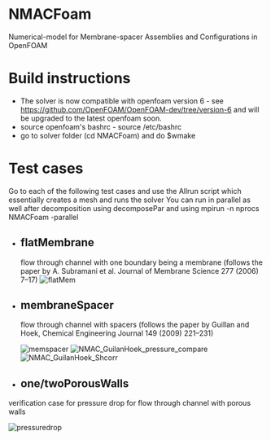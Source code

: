 # NMACFoam
Numerical-model for Membrane-spacer Assemblies and Configurations in OpenFOAM

# Build instructions
* The solver is now compatible with openfoam version 6 - see https://github.com/OpenFOAM/OpenFOAM-dev/tree/version-6 
and will be upgraded to the latest openfoam soon.
* source openfoam's bashrc - source <path-to-OpenFoam-dev>/etc/bashrc
* go to solver folder (cd NMACFoam) and do $wmake
  
# Test cases
  Go to each of the following test cases and use the Allrun script which essentially creates a mesh and runs the solver
  You can run in parallel as well after decomposition using decomposePar and using mpirun -n nprocs NMACFoam -parallel
  
* ## flatMembrane
  flow through channel with one boundary being a membrane (follows the paper by A. Subramani et al. Journal of Membrane Science 277 (2006) 7–17)
  ![flatMem](https://user-images.githubusercontent.com/7399475/119549154-2e806100-bd54-11eb-94cd-3667268006ee.png)
 
* ## membraneSpacer
  flow through channel with spacers (follows the paper by Guillan and Hoek, Chemical Engineering Journal 149 (2009) 221–231)
 
  ![memspacer](https://user-images.githubusercontent.com/7399475/119550594-d64a5e80-bd55-11eb-8e84-33c858c88e77.png)
  ![NMAC_GuilanHoek_pressure_compare](https://user-images.githubusercontent.com/7399475/120541953-c3fca000-c3a7-11eb-9fe5-9ab4a88cc60f.png)
  ![NMAC_GuilanHoek_Shcorr](https://user-images.githubusercontent.com/7399475/120541968-c6f79080-c3a7-11eb-9b2b-aa6287d348d6.png)

 * ## one/twoPorousWalls
  verification case for pressure drop for flow through channel with porous walls
  
  ![pressuredrop](https://user-images.githubusercontent.com/7399475/119553401-e0ba2780-bd58-11eb-9c35-b82ac01c2a50.png)

  
